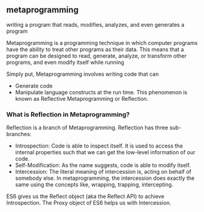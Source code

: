 ## metaprogramming

writing a program that reads, modifies, analyzes, and even generates a program

Metaprogramming is a programming technique in which computer programs have the ability to treat other programs as their data. This means that a program can be designed to read, generate, analyze, or transform other programs, and even modify itself while running

Simply put, Metaprogramming involves writing code that can

- Generate code
- Manipulate language constructs at the run time. This phenomenon is known as Reflective Metaprogramming or Reflection.


### What is Reflection in Metaprogramming?

Reflection is a branch of Metaprogramming. Reflection has three sub-branches:

- Introspection: Code is able to inspect itself. It is used to access the internal properties such that we can get the low-level information of our code.
- Self-Modification: As the name suggests, code is able to modify itself.
- Intercession: The literal meaning of intercession is, acting on behalf of somebody else. In metaprogramming, the intercession does exactly the same using the concepts like, wrapping, trapping, intercepting.


ES6 gives us the Reflect object (aka the Reflect API) to achieve Introspection. The Proxy object of ES6 helps us with Intercession. 